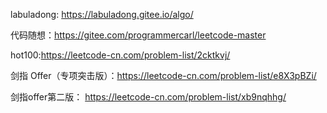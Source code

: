 
labuladong: https://labuladong.gitee.io/algo/

代码随想：https://gitee.com/programmercarl/leetcode-master

hot100:https://leetcode-cn.com/problem-list/2cktkvj/

剑指 Offer（专项突击版）：https://leetcode-cn.com/problem-list/e8X3pBZi/

剑指offer第二版： https://leetcode-cn.com/problem-list/xb9nqhhg/
